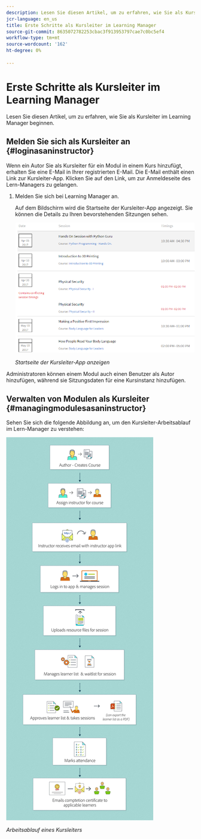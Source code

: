 ```yaml
---
description: Lesen Sie diesen Artikel, um zu erfahren, wie Sie als Kursleiter im Learning Manager beginnen.
jcr-language: en_us
title: Erste Schritte als Kursleiter im Learning Manager
source-git-commit: 8635072782253cbac3f913953797cae7c0bc5ef4
workflow-type: tm+mt
source-wordcount: '162'
ht-degree: 0%

---
```




# Erste Schritte als Kursleiter im Learning Manager

Lesen Sie diesen Artikel, um zu erfahren, wie Sie als Kursleiter im Learning Manager beginnen.

## Melden Sie sich als Kursleiter an {#loginasaninstructor}

Wenn ein Autor Sie als Kursleiter für ein Modul in einem Kurs hinzufügt, erhalten Sie eine E-Mail in Ihrer registrierten E-Mail. Die E-Mail enthält einen Link zur Kursleiter-App. Klicken Sie auf den Link, um zur Anmeldeseite des Lern-Managers zu gelangen.

1. Melden Sie sich bei Learning Manager an.

   Auf dem Bildschirm wird die Startseite der Kursleiter-App angezeigt. Sie können die Details zu Ihren bevorstehenden Sitzungen sehen.

   ![](assets/instructor-upcomingsession.png)

   *Startseite der Kursleiter-App anzeigen*

Administratoren können einem Modul auch einen Benutzer als Autor hinzufügen, während sie Sitzungsdaten für eine Kursinstanz hinzufügen.

## Verwalten von Modulen als Kursleiter {#managingmodulesasaninstructor}

Sehen Sie sich die folgende Abbildung an, um den Kursleiter-Arbeitsablauf im Lern-Manager zu verstehen:

![](assets/instructor.jpg)

*Arbeitsablauf eines Kursleiters*
